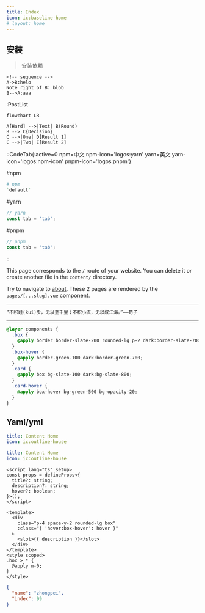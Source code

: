 ```yaml
---
title: Index
icon: ic:baseline-home
# layout: home
---
```


## 安装

> 安装依赖

```
<!-- sequence -->
A->B:helo
Note right of B: blob
B-->A:aaa

```

:PostList

```mermaid
flowchart LR

A[Hard] -->|Text| B(Round)
B --> C{Decision}
C -->|One| D[Result 1]
C -->|Two| E[Result 2]
```

::CodeTab{:active=0 npm=中文 npm-icon='logos:yarn' yarn=英文 yarn-icon='logos:npm-icon' pnpm-icon='logos:pnpm'}

#npm

```bash [default.txt]
# npm
`default`
```

#yarn

```js [tab.js]
// yarn
const tab = 'tab';
```

#pnpm

```js [tab.js]
// pnpm
const tab = 'tab';
```

::

This page corresponds to the `/` route of your website. You can delete it or create another file in the `content/` directory.

Try to navigate to [about](about.md). These 2 pages are rendered by the `pages/[...slug].vue` component.

---

```txt
“不积跬(kuǐ)步，无以至千里；不积小流，无以成江海。”——荀子
```

---

```css
@layer components {
  .box {
    @apply border border-slate-200 rounded-lg p-2 dark:border-slate-700;
  }
  .box-hover {
    @apply border-green-100 dark:border-green-700;
  }
  .card {
    @apply box bg-slate-100 dark:bg-slate-800;
  }
  .card-hover {
    @apply box-hover bg-green-500 bg-opacity-20;
  }
}
```

## Yaml/yml

```yaml [_dir.yml] {.mt-4}
title: Content Home
icon: ic:outline-house
```

```yml
title: Content Home
icon: ic:outline-house
```

```vue
<script lang="ts" setup>
const props = defineProps<{
  title?: string;
  description?: string;
  hover?: boolean;
}>();
</script>

<template>
  <div
    class="p-4 space-y-2 rounded-lg box"
    :class="{ 'hover:box-hover': hover }"
  >
    <slot>{{ description }}</slot>
  </div>
</template>
<style scoped>
.box > * {
  @apply m-0;
}
</style>
```

```json
{
  "name": "zhongpei",
  "index": 99
}
```
